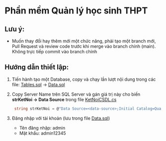 # Phần mềm Quản lý học sinh THPT 
## Lưu ý:
- Muốn thay đổi hay thêm mới một chức năng, phải tạo một branch mới, Pull Request và review code trước khi merge vào branch chính (main). Không trực tiếp commit vào branch chính

## Hướng dẫn thiết lập:
1. Tiến hành tạo một Database, copy và chạy lần lượt nội dung trong các file: [Tables.sql](https://github.com/taquaan/QuanLyDiemHocSinhTHPT/blob/main/Tables.sql) -> [Data.sql](https://github.com/taquaan/QuanLyDiemHocSinhTHPT/blob/main/Data.sql)
2. Copy Server Name trên SQL Server và gán giá trị này cho biến **strKetNoi -> Data Source** trong file [KetNoiCSDL.cs](https://github.com/taquaan/QuanLyDiemHocSinhTHPT/blob/main/code/KetNoiCSDL.cs)

   ```csharp
    string strKetNoi = @"Data Source=<data-source>;Initial Catalog=QuanLyDiemHocSinhTHPT;Integrated Security=True";
    ```
3. Đăng nhập với tài khoản (lưu trong file [Data.sql](https://github.com/taquaan/QuanLyDiemHocSinhTHPT/blob/main/Data.sql))
   - Tên đăng nhập: admin
   - Mật khẩu: admin12345
